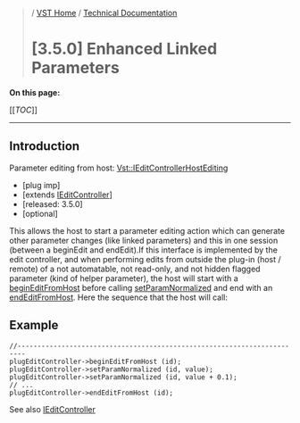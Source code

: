 >/ [VST Home](/Index.md) / [Technical Documentation](/pages/Technical+Documentation/Index.md)
>
># [3.5.0] Enhanced Linked Parameters

**On this page:**

[[_TOC_]]

---

## Introduction

Parameter editing from host: [Vst::IEditControllerHostEditing](https://steinbergmedia.github.io/vst3_doc/vstinterfaces/classSteinberg_1_1Vst_1_1IEditControllerHostEditing.html)

- [plug imp]
- [extends [IEditController](https://steinbergmedia.github.io/vst3_doc/vstinterfaces/classSteinberg_1_1Vst_1_1IEditController.html)]
- [released: 3.5.0]
- [optional]

This allows the host to start a parameter editing action which can generate other parameter changes (like linked parameters) and this in one session (between a beginEdit and endEdit).If this interface is implemented by the edit controller, and when performing edits from outside the plug-in (host / remote) of a not automatable, not read-only, and not hidden flagged parameter (kind of helper parameter), the host will start with a [beginEditFromHost](https://steinbergmedia.github.io/vst3_doc/vstinterfaces/classSteinberg_1_1Vst_1_1IEditControllerHostEditing.html#a97cc85e97b22ff0d4fb9b5109a1a2bf2) before calling [setParamNormalized](https://steinbergmedia.github.io/vst3_doc/vstinterfaces/classSteinberg_1_1Vst_1_1IEditController.html#aded549c5b0f342a23dee18cc41ece6b8) and end with an [endEditFromHost](https://steinbergmedia.github.io/vst3_doc/vstinterfaces/classSteinberg_1_1Vst_1_1IEditControllerHostEditing.html#a589c94be69d4ee5ed29cf62e437fecbb). Here the sequence that the host will call:

## Example

```
//------------------------------------------------------------------------
plugEditController->beginEditFromHost (id);
plugEditController->setParamNormalized (id, value);
plugEditController->setParamNormalized (id, value + 0.1);
// ...
plugEditController->endEditFromHost (id);
```

See also [IEditController](https://steinbergmedia.github.io/vst3_doc/vstinterfaces/classSteinberg_1_1Vst_1_1IEditController.html)